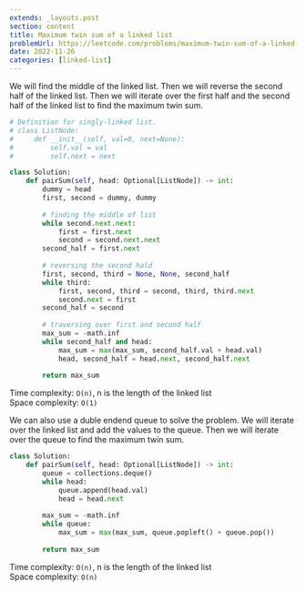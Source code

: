 ```yaml
---
extends: _layouts.post
section: content
title: Maximum twin sum of a linked list
problemUrl: https://leetcode.com/problems/maximum-twin-sum-of-a-linked-list/
date: 2022-11-26
categories: [linked-list]
---
```


We will find the middle of the linked list. Then we will reverse the second half of the linked list. Then we will iterate over the first half and the second half of the linked list to find the maximum twin sum.

```python
# Definition for singly-linked list.
# class ListNode:
#     def __init__(self, val=0, next=None):
#         self.val = val
#         self.next = next

class Solution:
    def pairSum(self, head: Optional[ListNode]) -> int:
        dummy = head
        first, second = dummy, dummy
        
        # finding the middle of list
        while second.next.next:
            first = first.next
            second = second.next.next
        second_half = first.next
        
        # reversing the second hald
        first, second, third = None, None, second_half
        while third:
            first, second, third = second, third, third.next
            second.next = first
        second_half = second
        
        # traversing over first and second half
        max_sum = -math.inf
        while second_half and head:
            max_sum = max(max_sum, second_half.val + head.val)
            head, second_half = head.next, second_half.next
        
        return max_sum
```

Time complexity: `O(n)`, n is the length of the linked list <br/>
Space complexity: `O(1)`

We can also use a duble endend queue to solve the problem. We will iterate over the linked list and add the values to the queue. Then we will iterate over the queue to find the maximum twin sum.

```python
class Solution:
    def pairSum(self, head: Optional[ListNode]) -> int:
        queue = collections.deque()
        while head:
            queue.append(head.val)
            head = head.next
        
        max_sum = -math.inf
        while queue:
            max_sum = max(max_sum, queue.popleft() + queue.pop())
        
        return max_sum
```

Time complexity: `O(n)`, n is the length of the linked list <br/>
Space complexity: `O(n)`